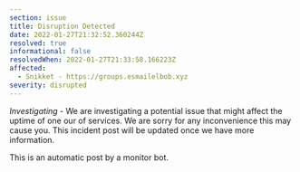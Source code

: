 ```yaml
---
section: issue
title: Disruption Detected
date: 2022-01-27T21:32:52.360244Z
resolved: true
informational: false
resolvedWhen: 2022-01-27T21:33:58.166223Z
affected:
  - Snikket - https://groups.esmailelbob.xyz
severity: disrupted
---
```

*Investigating* - We are investigating a potential issue that might affect the uptime of one our of services. We are sorry for any inconvenience this may cause you. This incident post will be updated once we have more information.

This is an automatic post by a monitor bot.
        